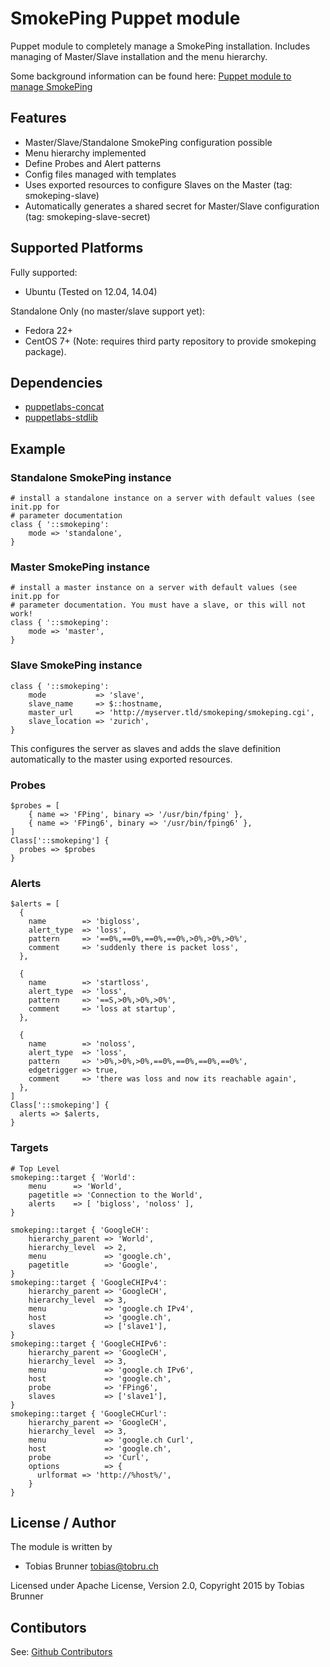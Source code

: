 # SmokePing Puppet module

Puppet module to completely manage a SmokePing installation.
Includes managing of Master/Slave installation and the menu hierarchy.

Some background information can be found here: [Puppet module to manage SmokePing](http://tobrunet.ch/2013/02/puppet-module-to-manage-smokeping/)

## Features

* Master/Slave/Standalone SmokePing configuration possible
* Menu hierarchy implemented
* Define Probes and Alert patterns
* Config files managed with templates
* Uses exported resources to configure Slaves on the Master (tag: smokeping-slave)
* Automatically generates a shared secret for Master/Slave configuration (tag: smokeping-slave-secret)


## Supported Platforms

Fully supported:
* Ubuntu (Tested on 12.04, 14.04)

Standalone Only (no master/slave support yet):
* Fedora 22+
* CentOS 7+ (Note: requires third party repository to provide smokeping package).


## Dependencies
  - [puppetlabs-concat](https://github.com/puppetlabs/puppet-concat)
  - [puppetlabs-stdlib](https://github.com/puppetlabs/puppet-stdlib)

## Example

### Standalone SmokePing instance
```puppet
# install a standalone instance on a server with default values (see init.pp for 
# parameter documentation
class { '::smokeping':
    mode => 'standalone',
}
```

### Master SmokePing instance
```puppet
# install a master instance on a server with default values (see init.pp for 
# parameter documentation. You must have a slave, or this will not work!
class { '::smokeping':
    mode => 'master',
}
```

### Slave SmokePing instance
```puppet
class { '::smokeping':
    mode           => 'slave',
    slave_name     => $::hostname,
    master_url     => 'http://myserver.tld/smokeping/smokeping.cgi',
    slave_location => 'zurich',
}
```
This configures the server as slaves and adds the slave definition automatically to the
master using exported resources.

### Probes
```puppet
$probes = [
    { name => 'FPing', binary => '/usr/bin/fping' },
    { name => 'FPing6', binary => '/usr/bin/fping6' },
]
Class['::smokeping'] {
  probes => $probes
}
```

### Alerts
```puppet
$alerts = [ 
  { 
    name        => 'bigloss',
    alert_type  => 'loss',
    pattern     => '==0%,==0%,==0%,==0%,>0%,>0%,>0%',
    comment     => 'suddenly there is packet loss',
  },

  { 
    name        => 'startloss',
    alert_type  => 'loss',
    pattern     => '==S,>0%,>0%,>0%',
    comment     => 'loss at startup',
  },

  { 
    name        => 'noloss',
    alert_type  => 'loss',
    pattern     => '>0%,>0%,>0%,==0%,==0%,==0%,==0%',
    edgetrigger => true,
    comment     => 'there was loss and now its reachable again',
  },
] 
Class['::smokeping'] {
  alerts => $alerts,
}
```

### Targets
```puppet
# Top Level
smokeping::target { 'World':
    menu      => 'World',
    pagetitle => 'Connection to the World',
    alerts    => [ 'bigloss', 'noloss' ],
}

smokeping::target { 'GoogleCH':
    hierarchy_parent => 'World',
    hierarchy_level  => 2,
    menu             => 'google.ch',
    pagetitle        => 'Google',
}
smokeping::target { 'GoogleCHIPv4':
    hierarchy_parent => 'GoogleCH',
    hierarchy_level  => 3,
    menu             => 'google.ch IPv4',
    host             => 'google.ch',
    slaves           => ['slave1'],
}
smokeping::target { 'GoogleCHIPv6':
    hierarchy_parent => 'GoogleCH',
    hierarchy_level  => 3,
    menu             => 'google.ch IPv6',
    host             => 'google.ch',
    probe            => 'FPing6',
    slaves           => ['slave1'],
}
smokeping::target { 'GoogleCHCurl':
    hierarchy_parent => 'GoogleCH',
    hierarchy_level  => 3,
    menu             => 'google.ch Curl',
    host             => 'google.ch',
    probe            => 'Curl',
    options          => {
      urlformat => 'http://%host%/',
    }
}
```

## License / Author

The module is written by

* Tobias Brunner <tobias@tobru.ch>

Licensed under Apache License, Version 2.0, Copyright 2015 by Tobias Brunner

## Contibutors

See: [Github Contributors](https://github.com/tobru/puppet-smokeping/graphs/contributors)
